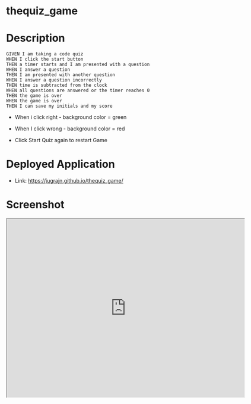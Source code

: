# thequiz_game

# Description

```
GIVEN I am taking a code quiz
WHEN I click the start button
THEN a timer starts and I am presented with a question
WHEN I answer a question
THEN I am presented with another question
WHEN I answer a question incorrectly
THEN time is subtracted from the clock
WHEN all questions are answered or the timer reaches 0
THEN the game is over
WHEN the game is over
THEN I can save my initials and my score
```
* When i click right - background color = green
* When I click wrong - background color = red

* Click Start Quiz again to restart Game

# Deployed Application

* Link: https://jugrajn.github.io/thequiz_game/

# Screenshot

<iframe src="https://drive.google.com/file/d/1UTx4zFm2qFfugUa0TcYEVPl9jgmVfJO4/preview" width="640" height="480"></iframe>

